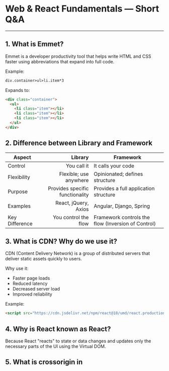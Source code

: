 # Web & React Fundamentals — Short Q&A

---

## 1. What is Emmet?
Emmet is a developer productivity tool that helps write HTML and CSS faster using abbreviations that expand into full code.

Example:
```html
div.container>ul>li.item*3
```

Expands to:
```html
<div class="container">
  <ul>
    <li class="item"></li>
    <li class="item"></li>
    <li class="item"></li>
  </ul>
</div>
```

## 2. Difference between Library and Framework
| Aspect | Library | Framework |
|---|---:|---|
| Control | You call it | It calls your code |
| Flexibility | Flexible; use anywhere | Opinionated; defines structure |
| Purpose | Provides specific functionality | Provides a full application structure |
| Examples | React, jQuery, Axios | Angular, Django, Spring |
| Key Difference | You control the flow | Framework controls the flow (Inversion of Control) |

## 3. What is CDN? Why do we use it?
CDN (Content Delivery Network) is a group of distributed servers that deliver static assets quickly to users.

Why use it:
- Faster page loads
- Reduced latency
- Decreased server load
- Improved reliability

Example:
```html
<script src="https://cdn.jsdelivr.net/npm/react@18/umd/react.production.min.js"></script>
```

## 4. Why is React known as React?
Because React "reacts" to state or data changes and updates only the necessary parts of the UI using the Virtual DOM.

## 5. What is crossorigin in <script> tag?
Specifies how to handle cross-origin requests when loading external scripts.

Values:
- `anonymous` — no credentials sent
- `use-credentials` — sends cookies/auth headers

Example:
```html
<script src="react.js" crossorigin="anonymous"></script>
```

## 6. Difference between React and ReactDOM
| Feature | React | ReactDOM |
|---|---:|---|
| Purpose | Core library for creating UI components | Renders components to the DOM |
| Includes | Hooks, components, JSX logic | createRoot(), render() methods |
| Usage | Defines component logic | Handles rendering in the browser |

Example:
```javascript
import React from "react";
import ReactDOM from "react-dom/client";

ReactDOM.createRoot(document.getElementById("root")).render(<App />);
```

## 7. Difference between react.development.js and react.production.js
| File | Use | Description |
|---|---:|---|
| react.development.js | Development | Includes debugging info and warnings |
| react.production.js | Production | Minified and optimized for performance |

Example:
```html
<!-- Development -->
<script src="https://unpkg.com/react@18/umd/react.development.js"></script>

<!-- Production -->
<script src="https://unpkg.com/react@18/umd/react.production.min.js"></script>
```

## 8. What is async and defer in <script> tag?
Attributes that control how external JavaScript files are loaded and executed.

| Attribute | Download | Execute | Use case |
|---|---:|---:|---|
| async | In parallel with HTML parsing | Immediately after download | Independent scripts (e.g., analytics) |
| defer | In parallel with HTML parsing | After HTML parsing completes | DOM-dependent scripts |

Examples:
```html
<script src="analytics.js" async></script>
<script src="main.js" defer></script>
```